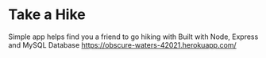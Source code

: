 # Take a Hike

Simple app helps find you a friend to go hiking with
Built with Node, Express and MySQL Database
https://obscure-waters-42021.herokuapp.com/

